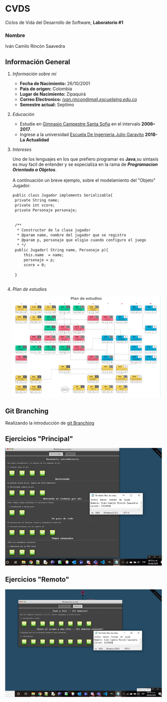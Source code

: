 # CVDS
Ciclos de Vida del Desarrollo de Software, **Laboratorio #1**


### Nombre 
Iván Camilo Rincón Saavedra

## Información General

1.  *Información sobre mi*
    * **Fecha de Nacimiento:** 26/10/2001
    * **Pais de origen:** Colombia
    * **Lugar de Nacimiento:** Zipaquirá  
    * **Correo Electronico:** *ivan.rincon@mail.escuelaing.edu.co*
    * **Semestre actual:** Septimo


2. *Educación*
   * Estudie en [Gimnasio Campestre Santa Sofia](https://gimnasiosantasofia.edu.co/) en el intervalo **2006–2017**.
   * Ingrese a la universidad [Escuela De Ingenieria Julio Garavito](https://www.escuelaing.edu.co/es/)   **2018-La Actualidad**  




3. *Intereses*

   Uno de los lenguajes en los que prefiero programar es **Java**,su sintaxis es muy facil de entender y se especializa en la rama de  ***Programacion Orientada a Objetos***.  \
   \
   A continuación un breve ejemplo, sobre el modelamiento del "Objeto" Jugador. 
    

   ```
   public class Jugador implements Serializable{
	private String name;
	private int score;
	private Personaje personaje;
	
	
	/**
	 * Constructor de la clase jugador
	 * @param name, nombre del jugador que se registro
	 * @param p, personaje que eligio cuando configuro el juego
	 * */
	public Jugador( String name, Personaje p){
		this.name  = name;
		personaje = p;
		score = 0;
		
	}


   ```


   

4. *Plan de estudios*

   ![1](https://github.com/Rincon10/CVDS/blob/master/Camilo%20Rincon/resources/plan.jpg)

## Git Branching

Realizando la introducción de [git Branching](https://learngitbranching.js.org/?locale=es_ES)

## Ejercicios "Principal"

![2](https://github.com/Rincon10/CVDS/blob/master/Camilo%20Rincon/resources/pt1.jpg)

## Ejercicios "Remoto" 

![3](https://github.com/Rincon10/CVDS/blob/master/Camilo%20Rincon/resources/pt2.jpg)
